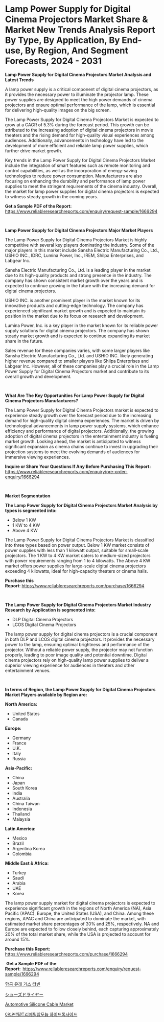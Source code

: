 <p><h1>Lamp Power Supply for Digital Cinema Projectors Market Share & Market New Trends Analysis Report By Type, By Application, By End-use, By Region, And Segment Forecasts, 2024 - 2031</h1></p><p><strong>Lamp Power Supply for Digital Cinema Projectors Market Analysis and Latest Trends</strong></p>
<p><p>A lamp power supply is a critical component of digital cinema projectors, as it provides the necessary power to illuminate the projector lamp. These power supplies are designed to meet the high power demands of cinema projectors and ensure optimal performance of the lamp, which is essential for delivering high-quality images on the big screen.</p><p>The Lamp Power Supply for Digital Cinema Projectors Market is expected to grow at a CAGR of 5.3% during the forecast period. This growth can be attributed to the increasing adoption of digital cinema projectors in movie theaters and the rising demand for high-quality visual experiences among audiences. Additionally, advancements in technology have led to the development of more efficient and reliable lamp power supplies, which further drive market growth.</p><p>Key trends in the Lamp Power Supply for Digital Cinema Projectors Market include the integration of smart features such as remote monitoring and control capabilities, as well as the incorporation of energy-saving technologies to reduce power consumption. Manufacturers are also focusing on enhancing the durability and performance of lamp power supplies to meet the stringent requirements of the cinema industry. Overall, the market for lamp power supplies for digital cinema projectors is expected to witness steady growth in the coming years.</p></p>
<p><strong>Get a Sample PDF of the Report:&nbsp;</strong> <a href="https://www.reliableresearchreports.com/enquiry/request-sample/1666294">https://www.reliableresearchreports.com/enquiry/request-sample/1666294</a></p>
<p>&nbsp;</p>
<p><strong>Lamp Power Supply for Digital Cinema Projectors Major Market Players</strong></p>
<p><p>The Lamp Power Supply for Digital Cinema Projectors Market is highly competitive with several key players dominating the industry. Some of the major players in this market include Sansha Electric Manufacturing Co., Ltd., USHIO INC., IDRC, Lumina Power, Inc., IREM, Shilpa Enterprises, and Labgear Inc.</p><p>Sansha Electric Manufacturing Co., Ltd. is a leading player in the market due to its high-quality products and strong presence in the industry. The company has shown consistent market growth over the years and is expected to continue growing in the future with the increasing demand for digital cinema projectors.</p><p>USHIO INC. is another prominent player in the market known for its innovative products and cutting-edge technology. The company has experienced significant market growth and is expected to maintain its position in the market due to its focus on research and development.</p><p>Lumina Power, Inc. is a key player in the market known for its reliable power supply solutions for digital cinema projectors. The company has shown steady market growth and is expected to continue expanding its market share in the future.</p><p>Sales revenue for these companies varies, with some larger players like Sansha Electric Manufacturing Co., Ltd. and USHIO INC. likely generating higher revenue compared to smaller players like Shilpa Enterprises and Labgear Inc. However, all of these companies play a crucial role in the Lamp Power Supply for Digital Cinema Projectors market and contribute to its overall growth and development.</p></p>
<p>&nbsp;</p>
<p><strong>What Are The Key Opportunities For Lamp Power Supply for Digital Cinema Projectors Manufacturers?</strong></p>
<p><p>The Lamp Power Supply for Digital Cinema Projectors market is expected to experience steady growth over the forecast period due to the increasing demand for high-quality digital cinema experiences. The market is driven by technological advancements in lamp power supply systems, which enhance efficiency and performance of digital projectors. Additionally, the growing adoption of digital cinema projectors in the entertainment industry is fueling market growth. Looking ahead, the market is anticipated to witness significant expansion as cinema chains continue to invest in upgrading their projection systems to meet the evolving demands of audiences for immersive viewing experiences.</p></p>
<p><strong>Inquire or Share Your Questions If Any Before Purchasing This Report:</strong> <a href="https://www.reliableresearchreports.com/enquiry/pre-order-enquiry/1666294">https://www.reliableresearchreports.com/enquiry/pre-order-enquiry/1666294</a></p>
<p>&nbsp;</p>
<p><strong>Market Segmentation</strong></p>
<p><strong>The Lamp Power Supply for Digital Cinema Projectors Market Analysis by types is segmented into:</strong></p>
<p><ul><li>Below 1 KW</li><li>1 KW to 4 KW</li><li>Above 4 KW</li></ul></p>
<p><p>The Lamp Power Supply for Digital Cinema Projectors Market is classified into three types based on power output. Below 1 KW market consists of power supplies with less than 1 kilowatt output, suitable for small-scale projectors. The 1 KW to 4 KW market caters to medium-sized projectors with power requirements ranging from 1 to 4 kilowatts. The Above 4 KW market offers power supplies for large-scale digital cinema projectors exceeding 4 kilowatts, ideal for high-capacity theaters or cinema halls.</p></p>
<p><strong>Purchase this Report:&nbsp;</strong><a href="https://www.reliableresearchreports.com/purchase/1666294">https://www.reliableresearchreports.com/purchase/1666294</a></p>
<p>&nbsp;</p>
<p><strong>The Lamp Power Supply for Digital Cinema Projectors Market Industry Research by Application is segmented into:</strong></p>
<p><ul><li>DLP Digital Cinema Projectors</li><li>LCOS Digital Cinema Projectors</li></ul></p>
<p><p>The lamp power supply for digital cinema projectors is a crucial component in both DLP and LCOS digital cinema projectors. It provides the necessary power to the lamp, ensuring optimal brightness and performance of the projector. Without a reliable power supply, the projector may not function properly, leading to poor image quality and potential downtime. Digital cinema projectors rely on high-quality lamp power supplies to deliver a superior viewing experience for audiences in theaters and other entertainment venues.</p></p>
<p>&nbsp;</p>
<p><strong>In terms of Region, the Lamp Power Supply for Digital Cinema Projectors Market Players available by Region are:</strong></p>
<p>
    <p> <strong> North America: </strong>
        <ul>
            <li>United States</li>
            <li>Canada</li>
        </ul>
        </p> 
    <p> <strong> Europe: </strong>
        <ul>
            <li>Germany</li>
            <li>France</li>
            <li>U.K.</li>
            <li>Italy</li>
            <li>Russia</li>
        </ul>
        </p> 
    <p> <strong> Asia-Pacific: </strong>
        <ul>
            <li>China</li>
            <li>Japan</li>
            <li>South Korea</li>
            <li>India</li>
            <li>Australia</li>
            <li>China Taiwan</li>
            <li>Indonesia</li>
            <li>Thailand</li>
            <li>Malaysia</li>
        </ul>
        </p> 
    <p> <strong> Latin America: </strong>
        <ul>
            <li>Mexico</li>
            <li>Brazil</li>
            <li>Argentina Korea</li>
            <li>Colombia</li>
        </ul>
        </p> 
    <p> <strong> Middle East & Africa: </strong>
        <ul>
            <li>Turkey</li>
            <li>Saudi</li>
            <li>Arabia</li>
            <li>UAE</li>
            <li>Korea</li>
        </ul>
    </p>
    </p>
<p><p>The lamp power supply market for digital cinema projectors is expected to experience significant growth in the regions of North America (NA), Asia Pacific (APAC), Europe, the United States (USA), and China. Among these regions, APAC and China are anticipated to dominate the market, with estimated market share percentages of 30% and 25%, respectively. NA and Europe are expected to follow closely behind, each capturing approximately 20% of the total market share, while the USA is projected to account for around 15%.</p></p>
<p><strong>Purchase this Report: </strong><a href="https://www.reliableresearchreports.com/purchase/1666294">https://www.reliableresearchreports.com/purchase/1666294</a></p>
<p>&nbsp;<strong>Get a Sample PDF of the Report:&nbsp;&nbsp;</strong><a href="https://www.reliableresearchreports.com/enquiry/request-sample/1666294">https://www.reliableresearchreports.com/enquiry/request-sample/1666294</a></p>
<p><strong></strong></p>
<p><p><a href="https://github.com/TimmyMann6767/Market-Research-Report-List-1/blob/main/216140615659.md">항공 유래 가스 터빈</a></p><p><a href="https://github.com/AriMuller2009/Market-Research-Report-List-1/blob/main/165759916669.md">シューズドライヤー</a></p><p><a href="https://github.com/Airanohannonzb68e5pb53oc1/Market-Research-Report-List-1/blob/main/automotive-silicone-cable-market.md">Automotive Silicone Cable Market</a></p><p><a href="https://github.com/JeromeRtyau89966/Market-Research-Report-List-1/blob/main/740559015660.md">아다만틸트리메틸암모늄 하이드록사이드</a></p></p>